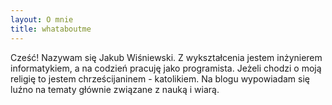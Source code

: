 ```yaml
---
layout: O mnie
title: whataboutme
---
```

Cześć!
Nazywam się Jakub Wiśniewski. Z wykształcenia jestem inżynierem informatykiem, a na codzień pracuję jako programista. Jeżeli chodzi o moją religię to jestem chrześcijaninem - katolikiem. Na blogu wypowiadam się luźno na tematy głównie związane z nauką i wiarą.
